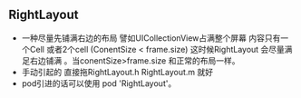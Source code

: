 ## RightLayout
- 一种尽量先铺满右边的布局 譬如UICollectionView占满整个屏幕 内容只有一个Cell 或者2个cell (ConentSize < frame.size) 这时候RightLayout 会尽量满足右边铺满 。当conentSize>frame.size 和正常的布局一样。
- 手动引起的 直接拖RightLayout.h RightLayout.m 就好 
- pod引进的话可以使用 pod 'RightLayout'。
